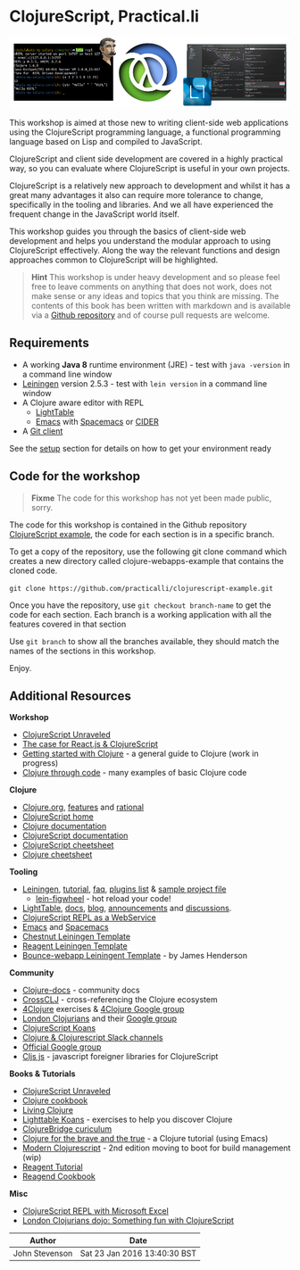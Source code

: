 # ClojureScript, Practical.li

![Clojure logo](images/clojure-practicalli-banner.png)

This workshop is aimed at those new to writing client-side web applications using the ClojureScript programming language, a functional programming language based on Lisp and compiled to JavaScript.

ClojureScript and client side development are covered in a highly practical way, so you can evaluate where ClojureScript is useful in your own projects.

ClojureScript is a relatively new approach to development and whilst it has a great many advantages it also can require more tolerance to change, specifically in the tooling and libraries.  And we all have experienced the frequent change in the JavaScript world itself.

  This workshop guides you through the basics of client-side web development and helps you understand the modular approach to using ClojureScript effectively.  Along the way the relevant functions and design approaches common to ClojureScript will be highlighted.

> **Hint** This workshop is under heavy development and so please feel free to leave comments on anything that does not work, does not make sense or any ideas and topics that you think are missing.  The contents of this book has been written with markdown and is available via a [Github repository](https://github.com/practicalli/clojurescript-content) and of course pull requests are welcome.

## Requirements 

  * A working **Java 8** runtime environment (JRE) - test with `java -version` in a command line window
  * [Leiningen](http://leiningen.org/) version 2.5.3 - test with `lein version` in a command line window
  * A Clojure aware editor with REPL
    - [LightTable](http://lighttable.com/)
    - [Emacs](http://www.gnu.org/software/emacs/) with [Spacemacs](https://github.com/syl20bnr/spacemacs) or [CIDER](https://github.com/clojure-emacs/cider)
  * A [Git client](http://git-scm.com/)


  See the [setup](/setup/) section for details on how to get your environment ready

## Code for the workshop

> **Fixme** The code for this workshop has not yet been made public, sorry.

The code for this workshop is contained in the Github repository [ClojureScript example](https://github.com/practicalli/clojure-webapps-example), the code for each section is in a specific branch.

To get a copy of the repository, use the following git clone command which creates a new directory called clojure-webapps-example that contains the cloned code. 

`git clone https://github.com/practicalli/clojurescript-example.git`

Once you have the repository, use `git checkout branch-name` to get the code for each section.  Each branch is a working application with all the features covered in that section

Use `git branch` to show all the branches available, they should match the names of the sections in this workshop.

Enjoy.

## Additional Resources

**Workshop**
* [ClojureScript Unraveled](http://funcool.github.io/clojurescript-unraveled/)
* [The case for React.js & ClojureScript](http://www.slideshare.net/murilasso/the-case-for-reactjs-and-clojurescript)
* [Getting started with Clojure](http://jr0cket.co.uk/slides/getting-started-with-clojure.html) - a general guide to Clojure (work in progress)
* [Clojure through code](https://github.com/practicalli/clojure-through-code/tree/drafts) - many examples of basic Clojure code 


**Clojure**
* [Clojure.org](http://clojure.org), [features](http://clojure.org/features) and [rational](http://clojure.org/rationale)
* [ClojureScript home]()
* [Clojure documentation](http://clojure.org/documentation)
* [ClojureScript documentation](http://clojure.org/documentation)
* [ClojureScript cheetsheet](http://cljs.info/cheatsheet/)
* [Clojure cheetsheet](http://clojure.org/cheatsheet)


**Tooling**
* [Leiningen](http://leiningen.org/), [tutorial](https://github.com/technomancy/leiningen/blob/stable/doc/TUTORIAL.md), [faq](https://github.com/technomancy/leiningen/blob/stable/doc/FAQ.md), [plugins list](https://github.com/technomancy/leiningen/wiki/Plugins) & [sample project file](https://github.com/technomancy/leiningen/blob/stable/sample.project.clj)
  * [lein-figwheel](https://github.com/bhauman/lein-figwheel) - hot reload your code!
* [LightTable](http://lighttable.com/), [docs](http://docs.lighttable.com/), [blog](http://www.lighttable.com/blog/), [announcements](https://groups.google.com/forum/#!forum/light-table) and [discussions](https://groups.google.com/forum/#!forum/light-table-discussion).
* [ClojureScript REPL as a WebService](http://himera.herokuapp.com/index.html)
* [Emacs](https://www.gnu.org/software/emacs/) and [Spacemacs](https://github.com/syl20bnr/spacemacs/)
* [Chestnut Leiningen Template](https://github.com/plexus/chestnut)
* [Reagent Leiningen Template](https://github.com/reagent-project/reagent-template)
* [Bounce-webapp Leiningent Template](https://clojars.org/bounce-webapp/lein-template) - by James Henderson


**Community**
* [Clojure-docs](http://clojure-doc.org/) - community docs 
* [CrossCLJ](http://crossclj.info/) - cross-referencing the Clojure ecosystem
* [4Clojure](https://www.4clojure.com/) exercises & [4Clojure Google group](https://groups.google.com/forum/#!forum/4clojure)
* [London Clojurians](http://londonclojurians.org) and their [Google group](https://groups.google.com/forum/#!forum/london-clojurians)
* [ClojureScript Koans](http://clojurescriptkoans.com/)
* [Clojure & Clojurescript Slack channels](http://clojurians.slack.com)
* [Official Google group](https://groups.google.com/forum/#!forum/clojurescript)
* [Cljs js](http://cljsjs.github.io/) - javascript foreigner libraries for ClojureScript


**Books & Tutorials**
* [ClojureScript Unraveled](http://funcool.github.io/clojurescript-unraveled/)
* [Clojure cookbook](https://github.com/clojure-cookbook/clojure-cookbook)
* [Living Clojure]()
* [Lighttable Koans](https://github.com/practicalli/lighttable-koans) - exercises to help you discover Clojure 
* [ClojureBridge curiculum](https://github.com/ClojureBridge/curriculum)
* [Clojure for the brave and the true](http://www.braveclojure.com/) - a Clojure tutorial (using Emacs)
* [Modern Clojurescript](https://github.com/magomimmo/modern-cljs) - 2nd edition moving to boot for build management (wip)
* [Reagent Tutorial](https://github.com/jonase/reagent-tutorial)
* [Reagend Cookbook](https://github.com/reagent-project/reagent-cookbook)


**Misc**
* [ClojureScript REPL with Microsoft Excel](https://www.cljs4excel.com/)
* [London Clojurians dojo: Something fun with ClojureScript](https://github.com/mikeholmesuk/something-fun-cljs)

| Author | Date |
| -- | -- |
|John Stevenson | Sat 23 Jan 2016 13:40:30 BST |
